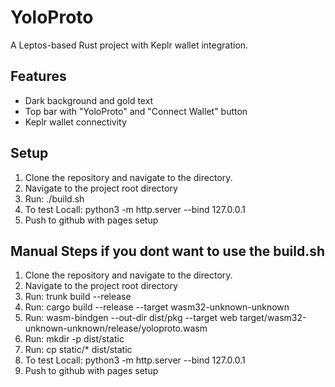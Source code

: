 # YoloProto
A Leptos-based Rust project with Keplr wallet integration.

## Features
- Dark background and gold text
- Top bar with "YoloProto" and "Connect Wallet" button
- Keplr wallet connectivity

## Setup
1. Clone the repository and navigate to the directory.
2. Navigate to the project root directory
3. Run: ./build.sh
4. To test Locall: python3 -m http.server --bind 127.0.0.1
5. Push to github with pages setup

## Manual Steps if you dont want to use the build.sh
1. Clone the repository and navigate to the directory.
2. Navigate to the project root directory
3. Run: trunk build --release 
4. Run: cargo build --release --target wasm32-unknown-unknown
5. Run: wasm-bindgen --out-dir dist/pkg --target web target/wasm32-unknown-unknown/release/yoloproto.wasm
6. Run: mkdir -p dist/static
7. Run: cp static/* dist/static
8. To test Locall: python3 -m http.server --bind 127.0.0.1
9. Push to github with pages setup


